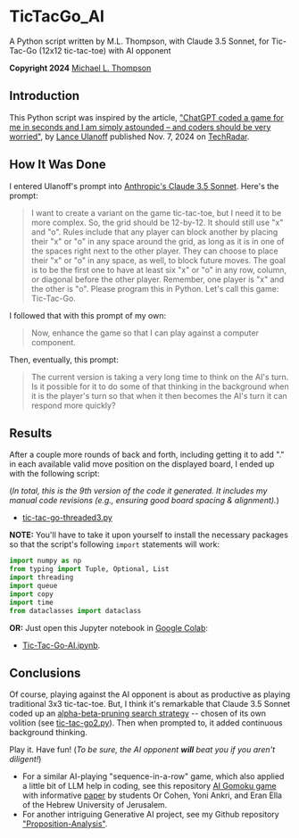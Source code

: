 # TicTacGo_AI
A Python script written by M.L. Thompson, with Claude 3.5 Sonnet, for Tic-Tac-Go (12x12 tic-tac-toe) with AI opponent

**Copyright 2024** [Michael L. Thompson](https://www.linkedin.com/in/mlthomps/)


## Introduction

This Python script was inspired by the article, ["ChatGPT coded a game for me in seconds and I am simply astounded – and coders should be very worried"](https://www.techradar.com/computing/artificial-intelligence/chatgpt-coded-a-game-for-me-in-seconds-and-i-am-simply-astounded-and-coders-should-be-very-worried?utm_source=flipboard&utm_content=topic/artificialintelligence), by [Lance Ulanoff](https://www.techradar.com/author/lance-ulanoff) published Nov. 7, 2024 on [TechRadar](https://www.techradar.com/).

## How It Was Done

I entered Ulanoff's prompt into [Anthropic's Claude 3.5 Sonnet](https://claude.ai/chat/). Here's the prompt:

>I want to create a variant on the game tic-tac-toe, but I need it to be more complex. So, the grid should be 12-by-12. It should still use "x" and "o". Rules include that any player can block another by placing their "x" or "o" in any space around the grid, as long as it is in one of the spaces right next to the other player. They can choose to place their "x" or "o" in any space, as well, to block future moves. The goal is to be the first one to have at least six "x" or "o" in any row, column, or diagonal before the other player. Remember, one player is "x" and the other is "o". Please program this in Python. Let's call this game: Tic-Tac-Go.
>

I followed that with this prompt of my own:

>Now, enhance the game so that I can play against a computer component.
>

Then, eventually, this prompt:

>The current version is taking a very long time to think on the AI's turn. Is it possible for it to do some of that thinking in the background when it is the player's turn so that when it then becomes the AI's turn it can respond more quickly?

## Results

After a couple more rounds of back and forth, including getting it to add "." in each available valid move position on the displayed board, I ended up with the following script:

(*In total, this is the 9th version of the code it generated. It includes my manual code revisions (e.g., ensuring good board spacing & alignment).*)

* [tic-tac-go-threaded3.py](https://github.com/apollostream/TicTacGo_AI/blob/main/tic-tac-go-threaded3.py)

**NOTE:** You'll have to take it upon yourself to install the necessary packages so that the script's following `import` statements will work:
  
```python
import numpy as np
from typing import Tuple, Optional, List
import threading
import queue
import copy
import time
from dataclasses import dataclass
```
**OR:** Just open this Jupyter notebook in [Google Colab](https://colab.research.google.com/):

* [Tic-Tac-Go-AI.ipynb](https://github.com/apollostream/TicTacGo_AI/blob/main/Tic-Tac-Go-AI.ipynb).
  
## Conclusions

Of course, playing against the AI opponent is about as productive as playing traditional 3x3 tic-tac-toe.  But, I think it's remarkable that Claude 3.5 Sonnet coded up an [alpha-beta-pruning search strategy](https://en.wikipedia.org/wiki/Alpha%E2%80%93beta_pruning#:~:text=Alpha%E2%80%93beta%20pruning%20is%20a,possibly%20influence%20the%20final%20decision.) -- chosen of its own volition (see [tic-tac-go2.py](https://github.com/apollostream/TicTacGo_AI/blob/main/tic-tac-go2.py)). Then when prompted to, it added continuous background thinking.  

Play it. Have fun! (*To be sure, the AI opponent **will** beat you if you aren't diligent!*)

* For a similar AI-playing "sequence-in-a-row" game, which also applied a little bit of LLM help in coding, see this repository [AI Gomoku game](https://github.com/YoniAnk/Gomoku-Ai-Player) with informative [paper](https://github.com/YoniAnk/Gomoku-Ai-Player/blob/main/Into%20To%20AI%20-%20Gomoku%20Best%20Player.pdf) by students Or Cohen, Yoni Ankri, and Eran Ella of the Hebrew University of Jerusalem.
* For another intriguing Generative AI project, see my Github repository ["Proposition-Analysis"](https://github.com/apollostream/Proposition-Analysis).

